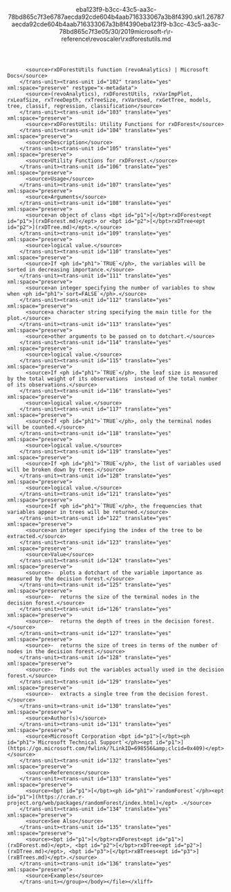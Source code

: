 <?xml version="1.0"?><xliff version="1.2" xmlns="urn:oasis:names:tc:xliff:document:1.2" xmlns:xsi="http://www.w3.org/2001/XMLSchema-instance" xsi:schemaLocation="urn:oasis:names:tc:xliff:document:1.2 xliff-core-1.2-transitional.xsd"><file datatype="xml" original="rxdforestutils.md" source-language="en-US" target-language="en-US"><header><tool tool-id="mdxliff" tool-name="mdxliff" tool-version="1.0-8ab897d" tool-company="Microsoft" /><xliffext:skl_file_name xmlns:xliffext="urn:microsoft:content:schema:xliffextensions">eba123f9-b3cc-43c5-aa3c-78bd865c7f3e6787aecda92cde604b4aab716333067a3b8f4390.skl</xliffext:skl_file_name><xliffext:version xmlns:xliffext="urn:microsoft:content:schema:xliffextensions">1.2</xliffext:version><xliffext:ms.openlocfilehash xmlns:xliffext="urn:microsoft:content:schema:xliffextensions">6787aecda92cde604b4aab716333067a3b8f4390</xliffext:ms.openlocfilehash><xliffext:ms.sourcegitcommit xmlns:xliffext="urn:microsoft:content:schema:xliffextensions">eba123f9-b3cc-43c5-aa3c-78bd865c7f3e</xliffext:ms.sourcegitcommit><xliffext:ms.lasthandoff xmlns:xliffext="urn:microsoft:content:schema:xliffextensions">05/30/2019</xliffext:ms.lasthandoff><xliffext:ms.openlocfilepath xmlns:xliffext="urn:microsoft:content:schema:xliffextensions">microsoft-r\r-reference\revoscaler\rxdforestutils.md</xliffext:ms.openlocfilepath></header><body><group id="content" extype="content"><trans-unit id="101" translate="yes" xml:space="preserve" restype="x-metadata">
          <source>rxDForestUtils function (revoAnalytics) | Microsoft Docs</source>
        </trans-unit><trans-unit id="102" translate="yes" xml:space="preserve" restype="x-metadata">
          <source>(revoAnalytics), rxDForestUtils, rxVarImpPlot, rxLeafSize, rxTreeDepth, rxTreeSize, rxVarUsed, rxGetTree, models, tree, classif, regression, classification</source>
        </trans-unit><trans-unit id="103" translate="yes" xml:space="preserve">
          <source>rxDForestUtils: Utility Functions for rxDForest</source>
        </trans-unit><trans-unit id="104" translate="yes" xml:space="preserve">
          <source>Description</source>
        </trans-unit><trans-unit id="105" translate="yes" xml:space="preserve">
          <source>Utility Functions for rxDForest.</source>
        </trans-unit><trans-unit id="106" translate="yes" xml:space="preserve">
          <source>Usage</source>
        </trans-unit><trans-unit id="107" translate="yes" xml:space="preserve">
          <source>Arguments</source>
        </trans-unit><trans-unit id="108" translate="yes" xml:space="preserve">
          <source>an object of class <bpt id="p1">[</bpt>rxDForest<ept id="p1">](rxDForest.md)</ept> or <bpt id="p2">[</bpt>rxDTree<ept id="p2">](rxDTree.md)</ept>.</source>
        </trans-unit><trans-unit id="109" translate="yes" xml:space="preserve">
          <source>logical value.</source>
        </trans-unit><trans-unit id="110" translate="yes" xml:space="preserve">
          <source>If <ph id="ph1">`TRUE`</ph>, the variables will be sorted in decreasing importance.</source>
        </trans-unit><trans-unit id="111" translate="yes" xml:space="preserve">
          <source>an integer specifying the number of variables to show when <ph id="ph1">`sort=FALSE`</ph>.</source>
        </trans-unit><trans-unit id="112" translate="yes" xml:space="preserve">
          <source>a character string specifying the main title for the plot.</source>
        </trans-unit><trans-unit id="113" translate="yes" xml:space="preserve">
          <source>other arguments to be passed on to dotchart.</source>
        </trans-unit><trans-unit id="114" translate="yes" xml:space="preserve">
          <source>logical value.</source>
        </trans-unit><trans-unit id="115" translate="yes" xml:space="preserve">
          <source>If <ph id="ph1">`TRUE`</ph>, the leaf size is measured by the total weight of its observations  instead of the total number of its observations.</source>
        </trans-unit><trans-unit id="116" translate="yes" xml:space="preserve">
          <source>logical value.</source>
        </trans-unit><trans-unit id="117" translate="yes" xml:space="preserve">
          <source>If <ph id="ph1">`TRUE`</ph>, only the terminal nodes will be counted.</source>
        </trans-unit><trans-unit id="118" translate="yes" xml:space="preserve">
          <source>logical value.</source>
        </trans-unit><trans-unit id="119" translate="yes" xml:space="preserve">
          <source>If <ph id="ph1">`TRUE`</ph>, the list of variables used will be broken down by trees.</source>
        </trans-unit><trans-unit id="120" translate="yes" xml:space="preserve">
          <source>logical value.</source>
        </trans-unit><trans-unit id="121" translate="yes" xml:space="preserve">
          <source>If <ph id="ph1">`TRUE`</ph>, the frequencies that variables appear in trees will be returned.</source>
        </trans-unit><trans-unit id="122" translate="yes" xml:space="preserve">
          <source>an integer specifying the index of the tree to be extracted.</source>
        </trans-unit><trans-unit id="123" translate="yes" xml:space="preserve">
          <source>Value</source>
        </trans-unit><trans-unit id="124" translate="yes" xml:space="preserve">
          <source>-  plots a dotchart of the variable importance as measured by the decision forest.</source>
        </trans-unit><trans-unit id="125" translate="yes" xml:space="preserve">
          <source>-  returns the size of the terminal nodes in the decision forest.</source>
        </trans-unit><trans-unit id="126" translate="yes" xml:space="preserve">
          <source>-  returns the depth of trees in the decision forest.</source>
        </trans-unit><trans-unit id="127" translate="yes" xml:space="preserve">
          <source>-  returns the size of trees in terms of the number of nodes in the decision forest.</source>
        </trans-unit><trans-unit id="128" translate="yes" xml:space="preserve">
          <source>-  finds out the variables actually used in the decision forest.</source>
        </trans-unit><trans-unit id="129" translate="yes" xml:space="preserve">
          <source>-  extracts a single tree from the decision forest.</source>
        </trans-unit><trans-unit id="130" translate="yes" xml:space="preserve">
          <source>Author(s)</source>
        </trans-unit><trans-unit id="131" translate="yes" xml:space="preserve">
          <source>Microsoft Corporation <bpt id="p1">[</bpt><ph id="ph1">`Microsoft Technical Support`</ph><ept id="p1">](https://go.microsoft.com/fwlink/?LinkID=698556&amp;clcid=0x409)</ept></source>
        </trans-unit><trans-unit id="132" translate="yes" xml:space="preserve">
          <source>References</source>
        </trans-unit><trans-unit id="133" translate="yes" xml:space="preserve">
          <source><bpt id="p1">[</bpt><ph id="ph1">`randomForest`</ph><ept id="p1">](https://cran.r-project.org/web/packages/randomForest/index.html)</ept> .</source>
        </trans-unit><trans-unit id="134" translate="yes" xml:space="preserve">
          <source>See Also</source>
        </trans-unit><trans-unit id="135" translate="yes" xml:space="preserve">
          <source><bpt id="p1">[</bpt>rxDForest<ept id="p1">](rxDForest.md)</ept>, <bpt id="p2">[</bpt>rxDTree<ept id="p2">](rxDTree.md)</ept>, <bpt id="p3">[</bpt>rxBTrees<ept id="p3">](rxBTrees.md)</ept>.</source>
        </trans-unit><trans-unit id="136" translate="yes" xml:space="preserve">
          <source>Examples</source>
        </trans-unit></group></body></file></xliff>